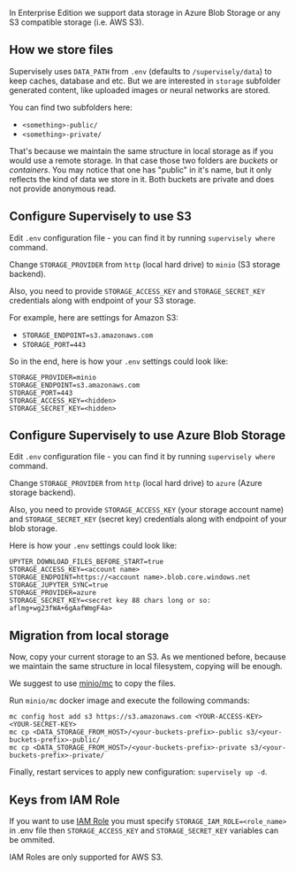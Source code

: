 In Enterprise Edition we support data storage in Azure Blob Storage or any S3 compatible storage (i.e. AWS S3).

## How we store files

Supervisely uses `DATA_PATH` from `.env` (defaults to `/supervisely/data`) to keep caches, database and etc. But we are interested in `storage` subfolder generated content, like uploaded images or neural networks are stored.

You can find two subfolders here:

- `<something>-public/`
- `<something>-private/`

That's because we maintain the same structure in local storage as if you would use a remote storage. In that case those two folders are *buckets* or *containers*. You may notice that one has "public" in it's name, but it only reflects the kind of data we store in it. Both buckets are private and does not provide anonymous read.

## Configure Supervisely to use S3

Edit `.env` configuration file - you can find it by running `supervisely where` command. 

Change `STORAGE_PROVIDER` from `http` (local hard drive) to `minio` (S3 storage backend).

Also, you need to provide `STORAGE_ACCESS_KEY` and `STORAGE_SECRET_KEY` credentials along with endpoint of your S3 storage.

For example, here are settings for Amazon S3:

- `STORAGE_ENDPOINT=s3.amazonaws.com`
- `STORAGE_PORT=443`

So in the end, here is how your `.env` settings could look like:

```
STORAGE_PROVIDER=minio
STORAGE_ENDPOINT=s3.amazonaws.com
STORAGE_PORT=443
STORAGE_ACCESS_KEY=<hidden>
STORAGE_SECRET_KEY=<hidden>
```

## Configure Supervisely to use Azure Blob Storage

Edit `.env` configuration file - you can find it by running `supervisely where` command. 

Change `STORAGE_PROVIDER` from `http` (local hard drive) to `azure` (Azure storage backend).

Also, you need to provide `STORAGE_ACCESS_KEY` (your storage account name) and `STORAGE_SECRET_KEY` (secret key) credentials along with endpoint of your blob storage.

Here is how your `.env` settings could look like:

```
UPYTER_DOWNLOAD_FILES_BEFORE_START=true
STORAGE_ACCESS_KEY=<account name>
STORAGE_ENDPOINT=https://<account name>.blob.core.windows.net
STORAGE_JUPYTER_SYNC=true
STORAGE_PROVIDER=azure
STORAGE_SECRET_KEY=<secret key 88 chars long or so: aflmg+wg23fWA+6gAafWmgF4a>
```

## Migration from local storage

Now, copy your current storage to an S3. As we mentioned before, because we maintain the same structure in local filesystem, copying will be enough.

We suggest to use [minio/mc](https://github.com/minio/mc) to copy the files.

Run `minio/mc` docker image and execute the following commands:

```
mc config host add s3 https://s3.amazonaws.com <YOUR-ACCESS-KEY> <YOUR-SECRET-KEY>
mc cp <DATA_STORAGE_FROM_HOST>/<your-buckets-prefix>-public s3/<your-buckets-prefix>-public/
mc cp <DATA_STORAGE_FROM_HOST>/<your-buckets-prefix>-private s3/<your-buckets-prefix>-private/
```

Finally, restart services to apply new configuration: `supervisely up -d`.

## Keys from IAM Role

If you want to use [IAM Role](https://docs.aws.amazon.com/AWSEC2/latest/UserGuide/iam-roles-for-amazon-ec2.html#instance-metadata-security-credentials) you must specify `STORAGE_IAM_ROLE=<role_name>` in .env file then `STORAGE_ACCESS_KEY` and `STORAGE_SECRET_KEY` variables can be ommited. 

IAM Roles are only supported for AWS S3.
